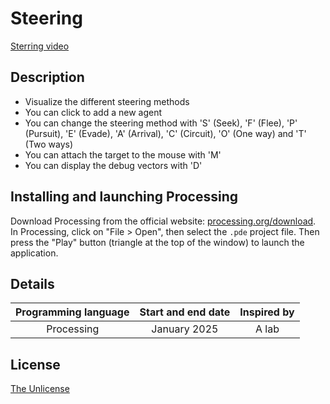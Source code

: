 # Steering

[Sterring video](https://github.com/user-attachments/assets/130fdf0e-992f-450d-8aa3-ae9c4de6b8b6)

## Description
- Visualize the different steering methods
- You can click to add a new agent
- You can change the steering method with 'S' (Seek), 'F' (Flee), 'P' (Pursuit), 'E' (Evade), 'A' (Arrival), 'C' (Circuit), 'O' (One way) and 'T' (Two ways)
- You can attach the target to the mouse with 'M'
- You can display the debug vectors with 'D'

## Installing and launching Processing

Download Processing from the official website: [processing.org/download](https://processing.org/download/).
In Processing, click on "File > Open", then select the `.pde` project file.
Then press the "Play" button (triangle at the top of the window) to launch the application.

## Details
| Programming language | Start and end date | Inspired by |
| :---: | :---: | :---: |
| Processing | January 2025 | A lab |


## License

[The Unlicense](LICENSE)

